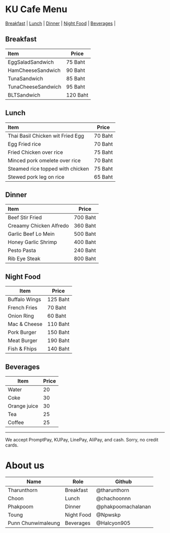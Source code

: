 # KU Cafe Menu


[Breakfast](#Breakfast) | [Lunch](#Lunch) | [Dinner](#dinner) | [Night Food](#night-food) | [Beverages](#Beverages) |

## Breakfast

|Item|Price|
|:---|-----|
|EggSaladSandwich|75 Baht|
|HamCheeseSandwich|90 Baht|
|TunaSandwich|85 Baht|
|TunaCheeseSandwich|95 Baht|
|BLTSandwich|120 Baht|


## Lunch 

| Item                             | Price   |
|:---------------------------------|---------|
| Thai Basil Chicken wit Fried Egg | 70 Baht |
| Egg Fried rice                   | 70 Baht |
| Fried Chicken over rice          | 75 Baht |
| Minced pork omelete over rice    | 70 Baht |
| Steamed rice topped with chicken | 75 Baht |
| Stewed pork leg on rice          | 65 Baht |

## Dinner

| Item                     | Price    |
|:-------------------------|----------|
| Beef Stir Fried          | 700 Baht |
| Creaamy Chicken Alfredo  | 360 Baht |
| Garlic Beef Lo Mein      | 500 Baht |
| Honey Garlic Shrimp      | 400 Baht |
| Pesto Pasta              | 240 Baht |
| Rib Eye Steak            | 800 Baht |
    
## Night Food

| Item | Price |
| ---- | ----- |
| Buffalo Wings | 125 Baht |
| French Fries | 70 Baht |
| Onion Ring | 60 Baht |
| Mac & Cheese | 110 Baht | 
| Pork Burger | 150 Baht |
| Meat Burger | 190 Baht |
| Fish & Fhips | 140 Baht |

## Beverages

| Item         | Price |
|--------------|-------|
| Water        | 20    |
| Coke         | 30    |
| Orange juice | 30    |
| Tea          | 25    |
| Coffee       | 25    |



---

We accept PromptPay, KUPay, LinePay, AliPay, and cash. Sorry, no credit cards.

# About us

| Name               | Role       | Github |
|--------------------|------------|------|
| Tharunthorn        | Breakfast  | @tharunthorn |
| Choon              | Lunch      | @chachoonnn |
| Phakpoom           | Dinner     | @phakpoomachalanan |
| Toung              | Night Food | @Npwskp |
| Punn Chunwimaleung | Beverages  | @Halcyon905 |

